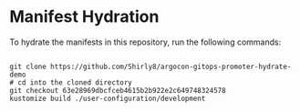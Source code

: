 
# Manifest Hydration

To hydrate the manifests in this repository, run the following commands:

```shell

git clone https://github.com/Shirly8/argocon-gitops-promoter-hydrate-demo
# cd into the cloned directory
git checkout 63e28969dbcfceb4615b2b922e2c649748324578
kustomize build ./user-configuration/development
```